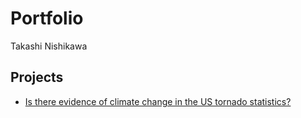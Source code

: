# Portfolio
Takashi Nishikawa

## Projects
* [Is there evidence of climate change in the US tornado statistics?](~/us_tornado_stats)
